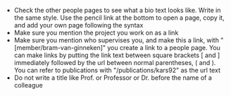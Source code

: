* Check the other people pages to see what a bio text looks like. Write in the same style. Use the pencil link at the bottom to open a page, copy it, and add your own page following the syntax
* Make sure you mention the project you work on as a link
* Make sure you mention who supervises you, and make this a link, with "[member/bram-van-ginneken]" you create a link to a people page. You can make links by putting the link text between square brackets [ and ] immediately followed by the url between normal parentheses, ( and ). You can refer to publications with "/publications/kars92" as the url text
* Do not write a title like Prof. or Professor or Dr. before the name of a colleague
